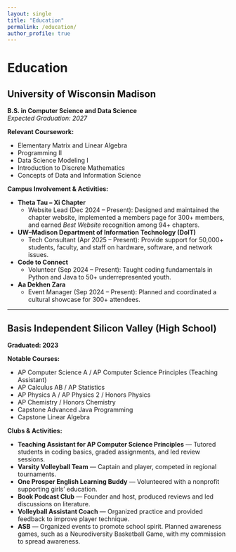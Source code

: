 ```yaml
---
layout: single
title: "Education"
permalink: /education/
author_profile: true
---
```


# Education

## University of Wisconsin Madison  
**B.S. in Computer Science and Data Science**  
*Expected Graduation: 2027*

**Relevant Coursework:**  
- Elementary Matrix and Linear Algebra  
- Programming II  
- Data Science Modeling I  
- Introduction to Discrete Mathematics  
- Concepts of Data and Information Science  

**Campus Involvement & Activities:**  
- **Theta Tau – Xi Chapter**  
  - Website Lead (Dec 2024 – Present): Designed and maintained the chapter website, implemented a members page for 300+ members, and earned *Best Website* recognition among 94+ chapters.  
- **UW–Madison Department of Information Technology (DoIT)**  
  - Tech Consultant (Apr 2025 – Present): Provide support for 50,000+ students, faculty, and staff on hardware, software, and network issues.  
- **Code to Connect**  
  - Volunteer (Sep 2024 – Present): Taught coding fundamentals in Python and Java to 50+ underrepresented youth.  
- **Aa Dekhen Zara**  
  - Event Manager (Sep 2024 – Present): Planned and coordinated a cultural showcase for 300+ attendees.  

---

## Basis Independent Silicon Valley (High School)  
**Graduated: 2023**

**Notable Courses:**  
- AP Computer Science A / AP Computer Science Principles (Teaching Assistant)  
- AP Calculus AB / AP Statistics  
- AP Physics A / AP Physics 2 / Honors Physics  
- AP Chemistry / Honors Chemistry  
- Capstone Advanced Java Programming  
- Capstone Linear Algebra  

**Clubs & Activities:**  
- **Teaching Assistant for AP Computer Science Principles** — Tutored students in coding basics, graded assignments, and led review sessions.  
- **Varsity Volleyball Team** — Captain and player, competed in regional tournaments.  
- **One Prosper English Learning Buddy** — Volunteered with a nonprofit supporting girls’ education.  
- **Book Podcast Club** — Founder and host, produced reviews and led discussions on literature.  
- **Volleyball Assistant Coach** — Organized practice and provided feedback to improve player technique.  
- **ASB** — Organized events to promote school spirit. Planned awareness games, such as a Neurodiversity Basketball Game, with my commission to spread awareness.  
